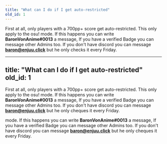 ```yaml
---
title: "What can I do if I get auto-restricted"
old_id: 1
---
```

First at all, only players with a 700pp+ score get auto-restricted. This only apply to the osu! mode. If this happens you can write **BaronVonAnime#0013** a message, If you have a verified Badge you can message other Admins too. If you don't have discord you can message **baron@enjuu.click** but he only checks it every Friday.




---
title: "What can I do if I get auto-restricted"
old_id: 1
---
First at all, only players with a 700pp+ score get auto-restricted. This only apply to the osu! mode. If this happens you can write **BaronVonAnime#0013** a message, If you have a verified Badge you can message other Admins too. If you don't have discord you can message **baron@enjuu.click** but he only cheques it every Friday.

mode. If this happens you can write **BaronVonAnime#0013** a message, If you have a verified Badge you can message other Admins too. If you don't have discord you can message **baron@enjuu.click** but he only cheques it every Friday. 